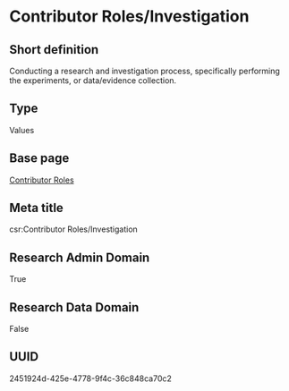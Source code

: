 # Contributor Roles/Investigation
## Short definition
Conducting a research and investigation process, specifically performing the experiments, or data/evidence collection.
## Type
Values
## Base page
[Contributor Roles](../../Picklists/Contributor%20Roles.md)
## Meta title
csr:Contributor Roles/Investigation
## Research Admin Domain
True
## Research Data Domain
False
## UUID
2451924d-425e-4778-9f4c-36c848ca70c2
